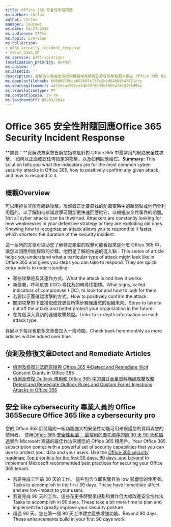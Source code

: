 ```yaml
---
title: Office 365 安全性附隨回應
ms.author: chrfox
author: chrfox
manager: laurawi
ms.date: 04/27/2018
ms.audience: ITPro
ms.topic: overview
ms.collection:
- o365_security_incident_response
- Strat_O365_IP
ms.service: o365-solutions
localization_priority: Normal
ms.custom: ''
ms.assetid: ''
description: 此解決方案會告訴您何種最常見網路安全性攻擊看起來像在 Office 365 和給他們的回應方式
ms.openlocfilehash: b9800070bde662603c731e2b8d64609b4f821cce
ms.sourcegitcommit: a4322cac992ce64b92f0335bf005a7420195d9be
ms.translationtype: MT
ms.contentlocale: zh-TW
ms.lasthandoff: 05/03/2018
---
```

# <a name="office-365-security-incident-response"></a><span data-ttu-id="241d6-103">Office 365 安全性附隨回應</span><span class="sxs-lookup"><span data-stu-id="241d6-103">Office 365 Security Incident Response</span></span>

 <span data-ttu-id="241d6-104">**摘要：**此解決方案會告訴您指標是針對 Office 365 中最常用的網路安全性攻擊、 如何以正面確認任何指定的攻擊，以及如何回應給它。</span><span class="sxs-lookup"><span data-stu-id="241d6-104">**Summary:** This solution tells you what the indicators are for the most common cyber-security attacks in Office 365, how to positively confirm any given attack, and how to respond to it.</span></span>
  
## <a name="overview"></a><span data-ttu-id="241d6-105">概觀</span><span class="sxs-lookup"><span data-stu-id="241d6-105">Overview</span></span>
<span data-ttu-id="241d6-p101">可以阻撓並非所有網路攻擊。攻擊者正比要尋找的防禦策略中的新弱點或他們會利用舊的。以了解如何辨識攻擊可讓您更快速回應給它，以縮短安全性事件的期間。</span><span class="sxs-lookup"><span data-stu-id="241d6-p101">Not all cyber attacks can be thwarted. Attackers are constantly looking for new weaknesses in your defensive strategy or they are exploiting old ones. Knowing how to recognize an attack allows you to respond to it faster, which shortens the duration of the security incident.</span></span>

<span data-ttu-id="241d6-p102">這一系列的文章可協助您了解特定類型的攻擊可能看起來是什麼 Office 365 中，讓您以回應所能採取的步驟。他們是了解的快速的進入點：</span><span class="sxs-lookup"><span data-stu-id="241d6-p102">This series of article helps you understand what a particular type of attack might look like in Office 365 and gives you steps you can take to respond. They are quick entry points to understanding:</span></span>
 
- <span data-ttu-id="241d6-111">哪些攻擊是及其運作方式。</span><span class="sxs-lookup"><span data-stu-id="241d6-111">What the attack is and how it works.</span></span>
- <span data-ttu-id="241d6-112">新簽署，呼叫危害 (IOC) 尋找及如何尋找指標。</span><span class="sxs-lookup"><span data-stu-id="241d6-112">What signs, called indicators of compromise (IOC), to look for and how to look for them.</span></span>
- <span data-ttu-id="241d6-113">若要以正面確認攻擊的方式。</span><span class="sxs-lookup"><span data-stu-id="241d6-113">How to positively confirm the attack.</span></span>
- <span data-ttu-id="241d6-114">關閉攻擊剪下並搭配成效更佳所需步驟保護您的組織未來。</span><span class="sxs-lookup"><span data-stu-id="241d6-114">Steps to take to cut off the attack and better protect your organization in the future.</span></span>
- <span data-ttu-id="241d6-115">在每個深入資訊的連結攻擊類型。</span><span class="sxs-lookup"><span data-stu-id="241d6-115">Links to in-depth information on each attack type.</span></span>

<span data-ttu-id="241d6-116">存回以下每月也更多文章會加入一段時間。</span><span class="sxs-lookup"><span data-stu-id="241d6-116">Check back here monthly as more articles will be added over time.</span></span>

## <a name="detect-and-remediate-articles"></a><span data-ttu-id="241d6-117">偵測及修復文章</span><span class="sxs-lookup"><span data-stu-id="241d6-117">Detect and Remediate Articles</span></span>
- [<span data-ttu-id="241d6-118">偵測及修復非法同意授與 Office 365 中</span><span class="sxs-lookup"><span data-stu-id="241d6-118">Detect and Remediate Illicit Consent Grants in Office 365</span></span>](detect-and-remediate-illicit-consent-grants.md)
- [<span data-ttu-id="241d6-119">偵測及修復 Outlook 規則和 Office 365 中的自訂表單資料隱碼攻擊攻擊</span><span class="sxs-lookup"><span data-stu-id="241d6-119">Detect and Remediate Outlook Rules and Custom Forms Injections Attacks in Office 365</span></span>](detect-and-remediate-outlook-rules-forms-attack.md)
 
## <a name="secure-office-365-like-a-cybersecurity-pro"></a><span data-ttu-id="241d6-120">安全 like cybersecurity 專業人員的 Office 365</span><span class="sxs-lookup"><span data-stu-id="241d6-120">Secure Office 365 like a cybersecurity pro</span></span>
<span data-ttu-id="241d6-p103">您的 Office 365 訂閱隨附一組功能強大的安全性功能可用來保護您的資料與您的使用者。 使用[Office 365 安全性藍圖： 最常用的優先順序的前 30 天 90 天和超過](https://support.office.com/en-us/article/Office-365-security-roadmap-Top-priorities-for-the-first-30-days-90-days-and-beyond-28c86a1c-e4dd-4aad-a2a6-c768a21cb352)實作 Microsoft 建議的最佳作法保護您的 Office 365 租用戶。</span><span class="sxs-lookup"><span data-stu-id="241d6-p103">Your Office 365 subscription comes with a powerful set of security capabilities that you can use to protect your data and your users.  Use the [Office 365 security roadmap: Top priorities for the first 30 days, 90 days, and beyond](https://support.office.com/en-us/article/Office-365-security-roadmap-Top-priorities-for-the-first-30-days-90-days-and-beyond-28c86a1c-e4dd-4aad-a2a6-c768a21cb352) to implement Microsoft recommended best practices for securing your Office 365 tenant.</span></span>
- <span data-ttu-id="241d6-p104">若要完成工作前 30 天的工作。 這些包含立即影響且為 low 影響您的使用者。</span><span class="sxs-lookup"><span data-stu-id="241d6-p104">Tasks to accomplish in the first 30 days.  These have immediate affect and are low-impact to your users.</span></span>
- <span data-ttu-id="241d6-p105">若要完成 90 天的工作。這些花更多時間來規劃和實作但大幅改進安全性作法</span><span class="sxs-lookup"><span data-stu-id="241d6-p105">Tasks to accomplish in 90 days. These take a bit more time to plan and implement but greatly improve your security posture</span></span>
- <span data-ttu-id="241d6-p106">超過 90 天。您在第一個 90 天工作建立這些增強功能。</span><span class="sxs-lookup"><span data-stu-id="241d6-p106">Beyond 90 days. These enhancements build in your first 90 days work.</span></span>






